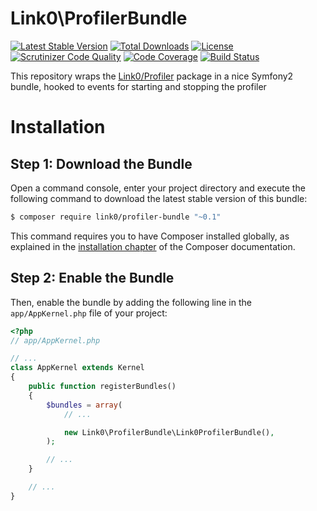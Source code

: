 Link0\ProfilerBundle
==============
[![Latest Stable Version](https://poser.pugx.org/link0/profiler-bundle/v/stable.svg)](https://packagist.org/packages/link0/profiler-bundle)
[![Total Downloads](https://poser.pugx.org/link0/profiler-bundle/downloads.svg)](https://packagist.org/packages/link0/profiler-bundle)
[![License](https://poser.pugx.org/link0/profiler-bundle/license.svg)](https://packagist.org/packages/link0/profiler-bundle)
[![Scrutinizer Code Quality](https://scrutinizer-ci.com/g/link0/ProfilerBundle/badges/quality-score.png?b=master)](https://scrutinizer-ci.com/g/link0/ProfilerBundle/?branch=master)
[![Code Coverage](https://scrutinizer-ci.com/g/link0/ProfilerBundle/badges/coverage.png?b=master)](https://scrutinizer-ci.com/g/link0/ProfilerBundle/?branch=master)
[![Build Status](https://scrutinizer-ci.com/g/link0/ProfilerBundle/badges/build.png?b=master)](https://scrutinizer-ci.com/g/link0/ProfilerBundle/build-status/master)

This repository wraps the [Link0/Profiler](https://github.com/link0/profiler) package in a nice Symfony2 bundle, hooked to events for starting and stopping the profiler

Installation
============

Step 1: Download the Bundle
---------------------------

Open a command console, enter your project directory and execute the
following command to download the latest stable version of this bundle:

```bash
$ composer require link0/profiler-bundle "~0.1"
```

This command requires you to have Composer installed globally, as explained
in the [installation chapter](https://getcomposer.org/doc/00-intro.md)
of the Composer documentation.

Step 2: Enable the Bundle
-------------------------

Then, enable the bundle by adding the following line in the `app/AppKernel.php`
file of your project:

```php
<?php
// app/AppKernel.php

// ...
class AppKernel extends Kernel
{
    public function registerBundles()
    {
        $bundles = array(
            // ...

            new Link0\ProfilerBundle\Link0ProfilerBundle(),
        );

        // ...
    }

    // ...
}
```
